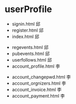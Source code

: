 # userProfile

* signin.html 邱
* register.html 邱
* index.html 邱
 - regevents.html 邱
 - pubevents.html 邱
 - userfollows.html 邱
 - account_profile.html 李
  + account_changepwd.html 李
  + account_orgnizers.html 李
  + account_invoice.html 李
  + account_payment.html 李
    